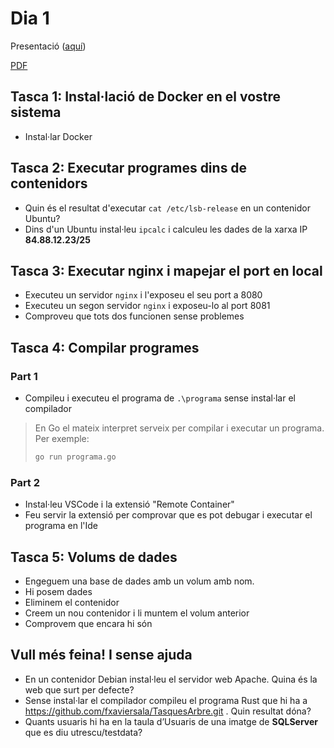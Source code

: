 # Dia 1

Presentació ([aquí](https://docs.google.com/presentation/d/1zW82h1rE6VDcoiVfkBobVSjDTT3AKCsISjOICeiDfAA/edit?usp=sharing))

[PDF](Presentacio.pdf)

## Tasca 1: Instal·lació de Docker en el vostre sistema

- Instal·lar Docker

## Tasca 2: Executar programes dins de contenidors

- Quin és el resultat d'executar `cat /etc/lsb-release` en un contenidor Ubuntu?
- Dins d'un Ubuntu instal·leu `ipcalc` i calculeu les dades de la xarxa IP **84.88.12.23/25**

## Tasca 3: Executar nginx i mapejar el port en local

- Executeu un servidor `nginx` i l'exposeu el seu port a 8080
- Executeu un segon servidor `nginx` i exposeu-lo al port 8081
- Comproveu que tots dos funcionen sense problemes

## Tasca 4: Compilar programes

### Part 1

- Compileu i executeu el programa de `.\programa` sense instal·lar el compilador

> En Go el mateix interpret serveix per compilar i executar un programa. Per exemple:
>
> ```bash
> go run programa.go
> ```

### Part 2

- Instal·leu VSCode i la extensió "Remote Container"
- Feu servir la extensió per comprovar que es pot debugar i executar el programa en l'Ide

## Tasca 5: Volums de dades

- Engeguem una base de dades amb un volum amb nom.
- Hi posem dades
- Eliminem el contenidor
- Creem un nou contenidor i li muntem el volum anterior
- Comprovem que encara hi són

## Vull més feina! I sense ajuda

- En un contenidor Debian instal·leu el servidor web Apache. Quina és la web que surt per defecte?
- Sense instal·lar el compilador compileu el programa Rust que hi ha a https://github.com/fxaviersala/TasquesArbre.git . Quin resultat dóna?
- Quants usuaris hi ha en la taula d’Usuaris de una imatge de **SQLServer** que es diu utrescu/testdata?

